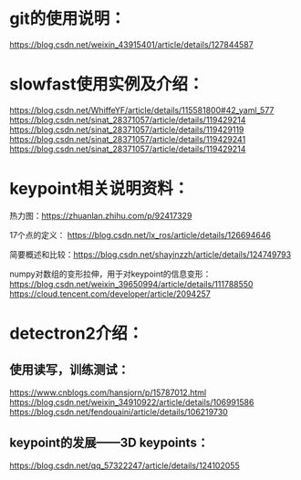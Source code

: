 # git的使用说明：
https://blog.csdn.net/weixin_43915401/article/details/127844587

# slowfast使用实例及介绍：

https://blog.csdn.net/WhiffeYF/article/details/115581800#42_yaml_577
https://blog.csdn.net/sinat_28371057/article/details/119429214
https://blog.csdn.net/sinat_28371057/article/details/119429119
https://blog.csdn.net/sinat_28371057/article/details/119429241
https://blog.csdn.net/sinat_28371057/article/details/119429214

# keypoint相关说明资料：

热力图：https://zhuanlan.zhihu.com/p/92417329

17个点的定义： https://blog.csdn.net/lx_ros/article/details/126694646

简要概述和比较：https://blog.csdn.net/shayinzzh/article/details/124749793

numpy对数组的变形拉伸，用于对keypoint的信息变形：
https://blog.csdn.net/weixin_39650994/article/details/111788550
https://cloud.tencent.com/developer/article/2094257
# detectron2介绍：

## 使用读写，训练测试：
https://www.cnblogs.com/hansjorn/p/15787012.html
https://blog.csdn.net/weixin_34910922/article/details/106991586
https://blog.csdn.net/fendouaini/article/details/106219730

## keypoint的发展——3D keypoints：

https://blog.csdn.net/qq_57322247/article/details/124102055